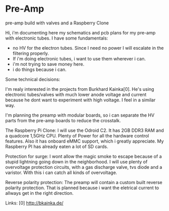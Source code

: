 # Pre-Amp
pre-amp build with valves and a Raspberry Clone

Hi,
i'm documenting here my schematics and pcb plans for my pre-amp with electronic tubes. I have some fundamentals:

- no HV for the electron tubes.
  Since I need no power I will escalate in the filtering properly.
- If i'm doing electronic tubes, i want to use them wherever i can.
- i'm not trying to save money here.
- i do things because i can.

Some technical decisions:

I'm realy interested in the projects from Burkhard Kainka[0]. He's using electronic tubes/valves with much lower anode voltage and current because he dont want to experiment with high voltage. I feel in a similar way.

I'm planning the preamp with modular boards, so i can separate the HV parts from the pre-amp boards to reduce the crosstalk.

The Raspberry Pi Clone:
I will use the Odroid C2. It has 2GB DDR3 RAM and a quadcore 1,5GHz CPU. Plenty of Power for all the hardware control features. Also it has onboard eMMC support, which i greatly appreciate. My Raspberry PI has already eaten a lot of SD cards.

Protection for surge:
I wont allow the magic smoke to escape because of a stupid lightning going down in the neighborhood. I will use plenty of overvoltage protection circuits, with a gas discharge valve, tvs diode and a varistor. With this i can catch all kinds of overvoltage.

Reverse polarity protection:
The preamp will contain a custom built reverse polarity protection. That is planned because i want the eletrical current to allways get in the right direction.





Links:
[0] http://bkainka.de/
